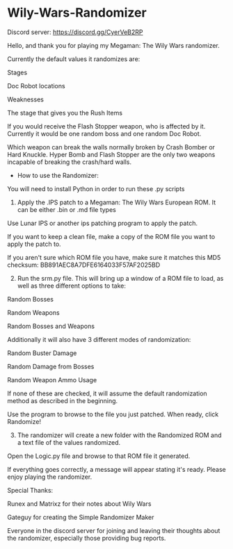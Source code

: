 # Wily-Wars-Randomizer

Discord server: https://discord.gg/CyerVeB2RP

Hello, and thank you for playing my Megaman: The Wily Wars randomizer.

Currently the default values it randomizes are:

Stages

Doc Robot locations

Weaknesses

The stage that gives you the Rush Items

If you would receive the Flash Stopper weapon, who is affected by it. Currently it would be one random boss and one random Doc Robot.

Which weapon can break the walls normally broken by Crash Bomber or Hard Knuckle.
	Hyper Bomb and Flash Stopper are the only two weapons incapable of breaking the crash/hard walls.


- How to use the Randomizer:

You will need to install Python in order to run these .py scripts

1. Apply the .IPS patch to a Megaman: The Wily Wars European ROM. It can be either .bin or .md file types

Use Lunar IPS or another ips patching program to apply the patch.

If you want to keep a clean file, make a copy of the ROM file you want to apply the patch to.

If you aren't sure which ROM file you have, make sure it matches this MD5 checksum:
BB891AEC8A7DFE6164033F57AF2025BD

2. Run the srm.py file. This will bring up a window of a ROM file to load, as well as three different options to take:

Random Bosses

Random Weapons

Random Bosses and Weapons


Additionally it will also have 3 different modes of randomization:

Random Buster Damage

Random Damage from Bosses

Random Weapon Ammo Usage

If none of these are checked, it will assume the default randomization method as described in the beginning.

Use the program to browse to the file you just patched. When ready, click Randomize!

3. The randomizer will create a new folder with the Randomized ROM and a text file of the values randomized.

Open the Logic.py file and browse to that ROM file it generated.

If everything goes correctly, a message will appear stating it's ready. Please enjoy playing the randomizer.




Special Thanks:

Runex and Matrixz for their notes about Wily Wars

Gateguy for creating the Simple Randomizer Maker

Everyone in the discord server for joining and leaving their thoughts about the randomizer, especially those providing bug reports.
